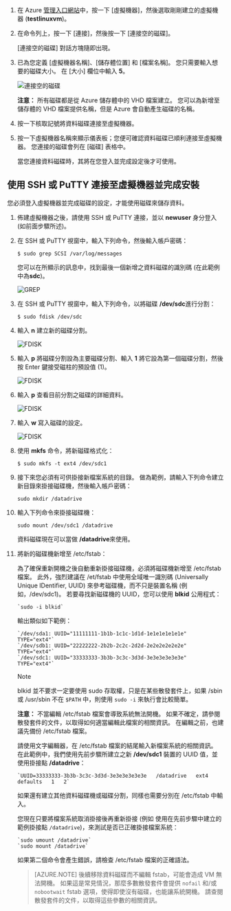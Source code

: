 1. 在 Azure [管理入口網站](http://manage.windowsazure.com)中，按一下 [虛擬機器]，然後選取剛剛建立的虛擬機器 (**testlinuxvm**)。
2. 在命令列上，按一下 [連接]，然後按一下 [連接空的磁碟]。
   
    [連接空的磁碟]  對話方塊隨即出現。
3. 已為您定義 [虛擬機器名稱]、[儲存體位置] 和 [檔案名稱]。 您只需要輸入想要的磁碟大小。 在 [大小] 欄位中輸入 **5**。
   
    ![連接空的磁碟][Image2]
   
    **注意：** 所有磁碟都是從 Azure 儲存體中的 VHD 檔案建立。 您可以為新增至儲存體的 VHD 檔案提供名稱，但是 Azure 會自動產生磁碟的名稱。
4. 按一下核取記號將資料磁碟連接至虛擬機器。
5. 按一下虛擬機器名稱來顯示儀表板；您便可確認資料磁碟已順利連接至虛擬機器。 您連接的磁碟會列在 [磁碟]  表格中。
   
    當您連接資料磁碟時，其將在您登入並完成設定後才可使用。

## <a name="connect-to-the-virtual-machine-using-ssh-or-putty-and-complete-setup"></a>使用 SSH 或 PuTTY 連接至虛擬機器並完成安裝
您必須登入虛擬機器並完成磁碟的設定，才能使用磁碟來儲存資料。

1. 佈建虛擬機器之後，請使用 SSH 或 PuTTY 連接，並以 **newuser** 身分登入 (如前面步驟所述)。    
2. 在 SSH 或 PuTTY 視窗中，輸入下列命令，然後輸入帳戶密碼：
   
    `$ sudo grep SCSI /var/log/messages`
   
    您可以在所顯示的訊息中，找到最後一個新增之資料磁碟的識別碼 (在此範例中為**sdc**)。
   
    ![GREP][Image4]
3. 在 SSH 或 PuTTY 視窗中，輸入下列命令，以將磁碟 **/dev/sdc**進行分割：
   
    `$ sudo fdisk /dev/sdc`
4. 輸入 **n** 建立新的磁碟分割。
   
    ![FDISK][Image5]
5. 輸入 **p** 將磁碟分割設為主要磁碟分割、輸入 **1** 將它設為第一個磁碟分割，然後按 Enter 鍵接受磁柱的預設值 (1)。
   
    ![FDISK][Image6]
6. 輸入 **p** 查看目前分割之磁碟的詳細資料。
   
    ![FDISK][Image7]
7. 輸入 **w** 寫入磁碟的設定。
   
    ![FDISK][Image8]
8. 使用 **mkfs** 命令，將新磁碟格式化：
   
    `$ sudo mkfs -t ext4 /dev/sdc1`
9. 接下來您必須有可供掛接新檔案系統的目錄。 做為範例，請輸入下列命令建立新目錄來掛接磁碟機，然後輸入帳戶密碼：
   
    `sudo mkdir /datadrive`
10. 輸入下列命令來掛接磁碟機：
    
    `sudo mount /dev/sdc1 /datadrive`
    
    資料磁碟現在可以當做 **/datadrive**來使用。
11. 將新的磁碟機新增至 /etc/fstab：
    
    為了確保重新開機之後自動重新掛接磁碟機，必須將磁碟機新增至 /etc/fstab 檔案。 此外，強烈建議在 /et/fstab 中使用全域唯一識別碼 (Universally Unique IDentifier, UUID) 來參考磁碟機，而不只是裝置名稱 (例如，/dev/sdc1)。 若要尋找新磁碟機的 UUID，您可以使用 **blkid** 公用程式：
    
        `sudo -i blkid`
    
    輸出類似如下範例：
    
        `/dev/sda1: UUID="11111111-1b1b-1c1c-1d1d-1e1e1e1e1e1e" TYPE="ext4"`
        `/dev/sdb1: UUID="22222222-2b2b-2c2c-2d2d-2e2e2e2e2e2e" TYPE="ext4"`
        `/dev/sdc1: UUID="33333333-3b3b-3c3c-3d3d-3e3e3e3e3e3e" TYPE="ext4"`
    
    > [!NOTE]
    > blkid 並不要求一定要使用 sudo 存取權，只是在某些散發套件上，如果 /sbin 或 /usr/sbin 不在 `$PATH` 中，則使用 `sudo -i` 來執行會比較簡單。
    > 
    > 
    
    **注意：** 不當編輯 /etc/fstab 檔案會導致系統無法開機。 如果不確定，請參閱散發套件的文件，以取得如何適當編輯此檔案的相關資訊。 在編輯之前，也建議先備份 /etc/fstab 檔案。
    
    請使用文字編輯器，在 /etc/fstab 檔案的結尾輸入新檔案系統的相關資訊。  在此範例中，我們使用先前步驟所建立之新 **/dev/sdc1** 裝置的 UUID 值，並使用掛接點 **/datadrive**：
    
        `UUID=33333333-3b3b-3c3c-3d3d-3e3e3e3e3e3e   /datadrive   ext4   defaults   1   2`
    
    如果還有建立其他資料磁碟機或磁碟分割，同樣也需要分別在 /etc/fstab 中輸入。
    
    您現在只要將檔案系統取消掛接後再重新掛接 (例如 使用在先前步驟中建立的範例掛接點 `/datadrive`)，來測試是否已正確掛接檔案系統： 
    
        `sudo umount /datadrive`
        `sudo mount /datadrive`
    
    如果第二個命令會產生錯誤，請檢查 /etc/fstab 檔案的正確語法。

    >[AZURE.NOTE] 後續移除資料磁碟而不編輯 fstab，可能會造成 VM 無法開機。 如果這是常見情況，那麼多數散發套件會提供 `nofail` 和/或 `nobootwait` fstab 選項，使得即使沒有磁碟，也能讓系統開機。 請查閱散發套件的文件，以取得這些參數的相關資訊。


[Image2]: ./media/attach-data-disk-centos-vm-in-portal/AttachDataDiskLinuxVM2.png
[Image4]: ./media/attach-data-disk-centos-vm-in-portal/GrepScsiMessages.png
[Image5]: ./media/attach-data-disk-centos-vm-in-portal/fdisk1.png
[Image6]: ./media/attach-data-disk-centos-vm-in-portal/fdisk2.png
[Image7]: ./media/attach-data-disk-centos-vm-in-portal/fdisk3.png
[Image8]: ./media/attach-data-disk-centos-vm-in-portal/fdisk4.png
[Image9]: ./media/attach-data-disk-centos-vm-in-portal/mkfs.png



<!--HONumber=Jan17_HO3-->


